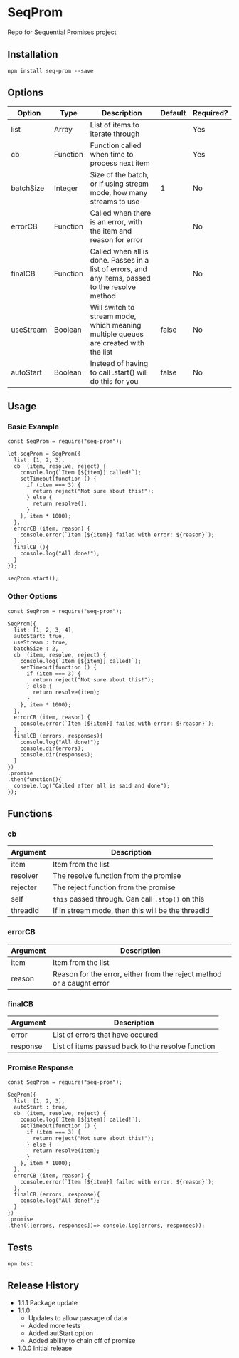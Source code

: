 # SeqProm
Repo for Sequential Promises project

## Installation

  `npm install seq-prom --save`

## Options

| Option | Type | Description | Default | Required? |
|-----------|----------|--------------------------------------------------------------------------------------------------|---------|-----------|
| list | Array | List of items to iterate through |  | Yes |
| cb | Function | Function called when time to process next item |  | Yes |
| batchSize | Integer | Size of the batch, or if using stream mode, how many streams to use | 1 | No |
| errorCB | Function | Called when there is an error, with the item and reason for error |  | No |
| finalCB | Function | Called when all is done. Passes in a list of errors, and any items, passed to the resolve method |  | No |
| useStream | Boolean | Will switch to stream mode, which meaning multiple queues are created with the list | false | No |
| autoStart | Boolean | Instead of having to call .start() will do this for you | false | No |

## Usage

### Basic Example

    const SeqProm = require("seq-prom");
    
    let seqProm = SeqProm({
      list: [1, 2, 3],
      cb  (item, resolve, reject) {
        console.log(`Item [${item}] called!`);
        setTimeout(function () {
          if (item === 3) {
            return reject("Not sure about this!");
          } else {
            return resolve();
          }
        }, item * 1000);
      },
      errorCB (item, reason) {
        console.error(`Item [${item}] failed with error: ${reason}`);
      },
      finalCB (){
        console.log("All done!");
      }
    });
    
    seqProm.start();
    
### Other Options
       
    const SeqProm = require("seq-prom");
    
    SeqProm({
      list: [1, 2, 3, 4],
      autoStart: true,
      useStream : true,
      batchSize : 2,
      cb  (item, resolve, reject) {
        console.log(`Item [${item}] called!`);
        setTimeout(function () {
          if (item === 3) {
            return reject("Not sure about this!");
          } else {
            return resolve(item);
          }
        }, item * 1000);
      },
      errorCB (item, reason) {
        console.error(`Item [${item}] failed with error: ${reason}`);
      },
      finalCB (errors, responses){
        console.log("All done!");
        console.dir(errors);
        console.dir(responses);
      }
    })
    .promise
    .then(function(){
      console.log("Called after all is said and done");
    });
   

## Functions

### cb

| Argument | Description                                       |
|----------|---------------------------------------------------|
| item     | Item from the list                                |
| resolver | The resolve function from the promise             |
| rejecter | The reject function from the promise              |
| self     | `this` passed through. Can call `.stop()` on this |
| threadId | If in stream mode, then this will be the threadId |
      

### errorCB

| Argument | Description                                                           |
|----------|-----------------------------------------------------------------------|
| item     | Item from the list                                                    |
| reason   | Reason for the error, either from the reject method or a caught error |

### finalCB

| Argument  | Description                                       |
|-----------|---------------------------------------------------|
| error     | List of errors that have occured                  |
| response  | List of items passed back to the resolve function |
      
### Promise Response

    const SeqProm = require("seq-prom");
    
    SeqProm({
      list: [1, 2, 3],
      autoStart : true,
      cb  (item, resolve, reject) {
        console.log(`Item [${item}] called!`);
        setTimeout(function () {
          if (item === 3) {
            return reject("Not sure about this!");
          } else {
            return resolve(item);
          }
        }, item * 1000);
      },
      errorCB (item, reason) {
        console.error(`Item [${item}] failed with error: ${reason}`);
      },
      finalCB (errors, response){
        console.log("All done!");
      }
    })
    .promise
    .then(([errors, responses])=> console.log(errors, responses));         

## Tests

  `npm test`

## Release History

* 1.1.1 Package update
* 1.1.0 
	* Updates to allow passage of data
	* Added more tests 	
	* Added autStart option
	* Added ability to chain off of promise
* 1.0.0 Initial release
